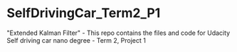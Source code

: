 # SelfDrivingCar_Term2_P1
"Extended Kalman Filter" - This repo contains the files and code for Udacity Self driving car nano degree - Term 2, Project 1
